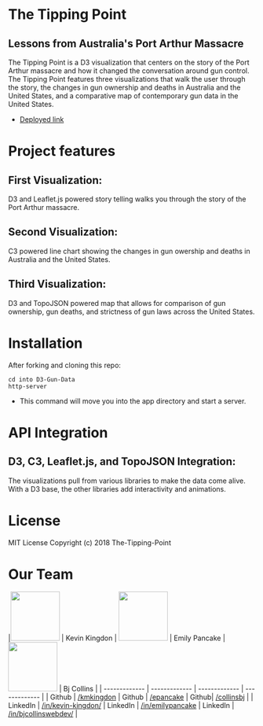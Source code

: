 # The Tipping Point
## Lessons from Australia's Port Arthur Massacre

The Tipping Point is a D3 visualization that centers on the story of the Port Arthur massacre and how it changed the conversation around gun control. The Tipping Point features three visualizations that walk the user through the story, the changes in gun ownership and deaths in Australia and the United States, and a comparative map of contemporary gun data in the United States. 

* [Deployed link](https://the-tipping-point-d3.firebaseapp.com/)

# Project features
## First Visualization: 
D3 and Leaflet.js powered story telling walks you through the story of the Port Arthur massacre.

## Second Visualization: 
C3 powered line chart showing the changes in gun owership and deaths in Australia and the United States.

## Third Visualization: 
D3 and TopoJSON powered map that allows for comparison of gun ownership, gun deaths, and strictness of gun laws across the United States.

# Installation
After forking and cloning this repo:
```
cd into D3-Gun-Data
http-server
```
* This command will move you into the app directory and start a server.

# API Integration
## D3, C3, Leaflet.js, and TopoJSON Integration: 
The visualizations pull from various libraries to make the data come alive. With a D3 base, the other libraries add interactivity and animations. 

# License
MIT License Copyright (c) 2018 The-Tipping-Point

# Our Team

|<img src="https://user-images.githubusercontent.com/32685092/35702971-d0b4e966-0757-11e8-8098-c2819dff5e58.png" width="100"> | Kevin Kingdon    | <img src="https://user-images.githubusercontent.com/32685092/37173793-ce97378e-22d1-11e8-923a-3b5d28a4619e.jpg" width="100"> | Emily Pancake |<img src="https://user-images.githubusercontent.com/32685092/35991351-3021c8c6-0cc4-11e8-9797-7d36a5ed83b0.png" width="100"> | Bj Collins   |
| ------------- | ------------- | ------------- | ------------- |
| Github | [/kmkingdon](https://github.com/kmkingdon) | Github | [/epancake](https://github.com/epancake) | Github| [/collinsbj](https://github.com/collinsbj) |
| LinkedIn   | [/in/kevin-kingdon/](https://www.linkedin.com/in/kevin-kingdon/) | LinkedIn   | [/in/emilypancake](https://www.linkedin.com/in/emilypancake/) | LinkedIn   | [/in/bjcollinswebdev/](https://www.linkedin.com/in/bjcollinswebdev/) |


